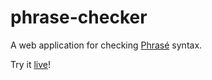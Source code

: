 # phrase-checker

A web application for checking [Phrasé](https://github.com/documente/documente/tree/main/packages/phrase) syntax.

Try it [live](https://documente.github.io/phrase-checker/)!
